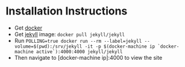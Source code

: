 # Installation Instructions

- Get [docker](https://docs.docker.com/engine/installation/)
- Get [jekyll](https://hub.docker.com/r/jekyll/jekyll/) image: `docker pull jekyll/jekyll`
- Run ``POLLING=true docker run --rm --label=jekyll --volume=$(pwd):/srv/jekyll -it -p $(docker-machine ip `docker-machine active`):4000:4000 jekyll/jekyll``
- Then navigate to [docker-machine ip]:4000 to view the site